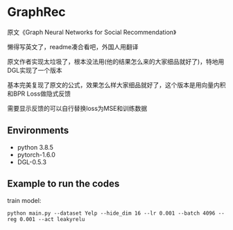 # GraphRec

原文《Graph Neural Networks for Social Recommendation》

懒得写英文了，readme凑合看吧，外国人用翻译

原文作者实现太垃圾了，根本没法用(他的结果怎么来的大家细品就好了)，特地用DGL实现了一个版本

基本完美复现了原文的公式，效果怎么样大家细品就好了，这个版本是用向量内积和BPR Loss做隐式反馈

需要显示反馈的可以自行替换loss为MSE和训练数据


## Environments

- python 3.8.5
- pytorch-1.6.0
- DGL-0.5.3

## Example to run the codes		

train model:

```
python main.py --dataset Yelp --hide_dim 16 --lr 0.001 --batch 4096 --reg 0.001 --act leakyrelu
```



